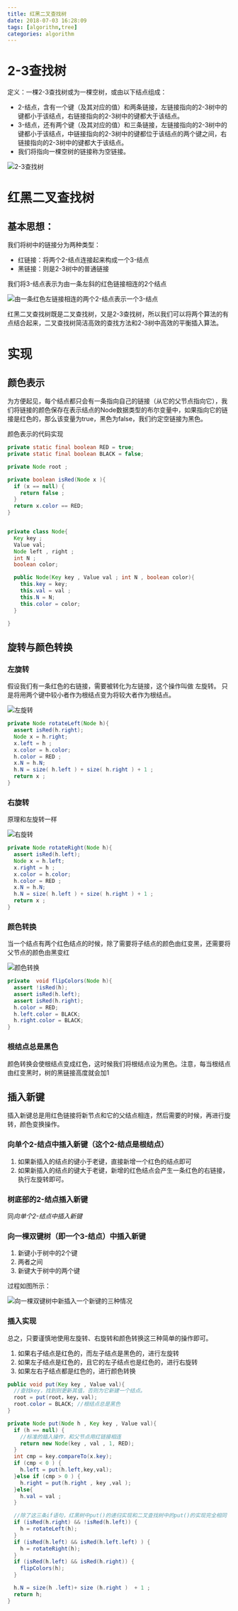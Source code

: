 ```yaml
---
title: 红黑二叉查找树
date: 2018-07-03 16:28:09
tags: [algorithm,tree]
categories: algorithm
---
```

# 2-3查找树
定义：一棵2-3查找树或为一棵空树，或由以下结点组成：
* 2-结点，含有一个键（及其对应的值）和两条链接，左链接指向的2-3树中的键都小于该结点，右链接指向的2-3树中的键都大于该结点。
* 3-结点，还有两个键（及其对应的值）和三条链接，左链接指向的2-3树中的键都小于该结点，中链接指向的2-3树中的键都位于该结点的两个键之间，右链接指向的2-3树中的键都大于该结点。
* 我们将指向一棵空树的链接称为空链接。

![2-3查找树](https://raw.githubusercontent.com/zhuhj083/storehouse/master/pictures/hexo/2-3tree.PNG "2-3查找树")

# 红黑二叉查找树

## 基本思想：

我们将树中的链接分为两种类型：
* 红链接：将两个2-结点连接起来构成一个3-结点
* 黑链接：则是2-3树中的普通链接

我们将3-结点表示为由一条左斜的红色链接相连的2个结点

![由一条红色左链接相连的两个2-结点表示一个3-结点](https://raw.githubusercontent.com/zhuhj083/storehouse/master/pictures/hexo/redblack_1.PNG "由一条红色左链接相连的两个2-结点表示一个3-结点")

红黑二叉查找树既是二叉查找树，又是2-3查找树，所以我们可以将两个算法的有点结合起来，二叉查找树简洁高效的查找方法和2-3树中高效的平衡插入算法。

# 实现

## 颜色表示
为方便起见，每个结点都只会有一条指向自己的链接（从它的父节点指向它），我们将链接的颜色保存在表示结点的Node数据类型的布尔变量中，如果指向它的链接是红色的，那么该变量为true，黑色为false，我们约定空链接为黑色。

颜色表示的代码实现
```java
private static final boolean RED = true;
private static final boolean BLACK = false;

private Node root ;

private boolean isRed(Node x ){
  if (x == null) {
    return false ;
  }
  return x.color == RED;
}


private class Node{
  Key key ;
  Value val;
  Node left , right ;
  int N ;
  boolean color;

  public Node(Key key , Value val ; int N , boolean color){
    this.key = key;
    this.val = val ;
    this.N = N;
    this.color = color;
  }

}
```

## 旋转与颜色转换

### 左旋转
假设我们有一条红色的右链接，需要被转化为左链接，这个操作叫做 左旋转。
只是将用两个键中较小者作为根结点变为将较大者作为根结点。

![左旋转](https://raw.githubusercontent.com/zhuhj083/storehouse/master/pictures/hexo/rotateLeft_1.PNG "左旋转")

```java
private Node rotateLeft(Node h){
  assert isRed(h.right);
  Node x = h.right;
  x.left = h ;
  x.color = h.color;
  h.color = RED ;
  x.N = h.N;
  h.N = size( h.left ) + size( h.right ) + 1 ;
  return x ;
}
```

### 右旋转
原理和左旋转一样

![右旋转](https://raw.githubusercontent.com/zhuhj083/storehouse/master/pictures/hexo/rotateRight_1.PNG "右旋转")

```java
private Node rotateRight(Node h){
  assert isRed(h.left);
  Node x = h.left;
  x.right = h ;
  x.color = h.color;
  h.color = RED ;
  x.N = h.N;
  h.N = size( h.left ) + size( h.right ) + 1 ;
  return x ;
}
```

### 颜色转换
当一个结点有两个红色结点的时候，除了需要将子结点的颜色由红变黑，还需要将父节点的颜色由黑变红

![颜色转换](https://raw.githubusercontent.com/zhuhj083/storehouse/master/pictures/hexo/flipColors.PNG "颜色转换")

```java
private  void flipColors(Node h){
  assert !isRed(h);
  assert isRed(h.left);
  assert isRed(h.right);
  h.color = RED;
  h.left.color = BLACK;
  h.right.color = BLACK;
}
```

### 根结点总是黑色
颜色转换会使根结点变成红色，这时候我们将根结点设为黑色。注意，每当根结点由红变黑时，树的黑链接高度就会加1


## 插入新键
插入新键总是用红色链接将新节点和它的父结点相连，然后需要的时候，再进行旋转，颜色变换操作。

### 向单个2-结点中插入新键（这个2-结点是根结点）
1. 如果新插入的结点的键小于老键，直接新增一个红色的结点即可
2. 如果新插入的结点的键大于老键，新增的红色结点会产生一条红色的右链接，执行左旋转即可。

### 树底部的2-结点插入新键
同*向单个2-结点中插入新键*

### 向一棵双键树（即一个3-结点）中插入新键
1. 新键小于树中的2个键
2. 两者之间
3. 新键大于树中的两个键

过程如图所示：

![向一棵双键树中新插入一个新键的三种情况](https://raw.githubusercontent.com/zhuhj083/storehouse/master/pictures/hexo/redblack_3.PNG "向一棵双键树中新插入一个新键的三种情况")


### 插入实现
总之，只要谨慎地使用左旋转、右旋转和颜色转换这三种简单的操作即可。
1. 如果右子结点是红色的，而左子结点是黑色的，进行左旋转
2. 如果左子结点是红色的，且它的左子结点也是红色的，进行右旋转
3. 如果左右子结点都是红色的，进行颜色转换

```java
public void put(Key key , Value val){
  //查找key，找到则更新其值，否则为它新建一个结点。
  root = put(root，key，val);
  root.color = BLACK; //根结点总是黑色
}

private Node put(Node h , Key key , Value val){
  if (h == null) {
    //标准的插入操作，和父节点用红链接相连
    return new Node(key , val , 1, RED);
  }
  int cmp = key.compareTo(x.key);
  if (cmp < 0 ) {
    h.left = put(h.left,key,val);
  }else if (cmp > 0 ) {
    h.right = put(h.right , key ,val );
  }else{
    h.val = val ;
  }

  //除了这三条if语句，红黑树中put()的递归实现和二叉查找树中的put()的实现完全相同
  if (isRed(h.right) && !isRed(h.left)) {
    h = rotateLeft(h);
  }
  if (isRed(h.left) && isRed(h.left.left) ) {
    h = rotateRight(h);
  }
  if (isRed(h.left) && isRed(h.right)) {
    flipColors(h);
  }

  h.N = size(h .left)+ size (h.right )  + 1 ;
  return h;
}
```
